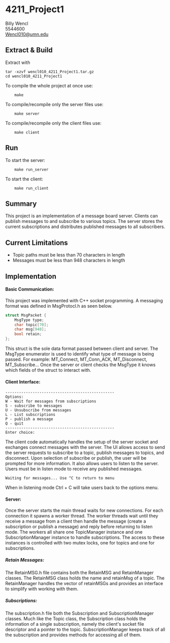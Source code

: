 # 4211_Project1
Billy Wencl  
5544600  
Wencl010@umn.edu  

## Extract & Build
Extract with
```
tar -xzvf wencl010_4211_Project1.tar.gz
cd wencl010_4211_Project1
```

To compile the whole project at once use: 
```
    make
```
  
To compile/recompile only the server files use:
```
    make server
```
  
To compile/recompile only the client files use:
```
    make client
```

## Run
To start the server:
```
    make run_server
```

To start the client:
```
    make run_client
```
## Summary
This project is an implementation of a message board server. Clients can publish messages to and subscribe to various topics.  The server stores the current subscriptions and distributes published messages to all subscribers. 

## Current Limitations
- Topic paths must be less than 70 characters in length
- Messages must be less than 948 characters in length

## Implementation
#### Basic Communication:
This project was implemented with C++ socket programming. A messaging format was defined in MsgProtocl.h as seen below.
```c++
struct MsgPacket {
    MsgType type;
    char topic[70];
    char msg[948];
    bool retain;
};
```
This struct is the sole data format passed between client and server. The MsgType enumerator is used to identify what type of message is being passed. For example: MT_Connect, MT_Conn_ACK, MT_Disconnect, MT_Subscribe... Once the server or client checks the MsgType it knows which fields of the struct to interact with.  
  
#### Client Interface:
```
------------------------------------------------
Options: 
W - Wait for messages from subscriptions
S - subscribe to messages
U - Unsubscribe from messages
L - List subscriptions
P - publish a message
Q - quit
------------------------------------------------
Enter choice:
```
The client code automatically handles the setup of the server socket and exchanges connect messages with the server. The UI allows access to send the server requests to subscribe to a topic, publish messages to topics, and disconnect. Upon selection of subscribe or publish, the user will be prompted for more information. It also allows users to listen to the server. Users must be in listen mode to receive any published messages.
```
Waiting for messages... Use ^C to return to menu
```
When in listening mode Ctrl + C will take users back to the options menu.
#### Server:
Once the server starts the main thread waits for new connections. For each connection it spawns a worker thread. The worker threads wait until they receive a message from a client then handle the message (create a subscription or publish a message) and reply before returning to listen mode. The workers all share one TopicManager instance and one SubscriptionManager instance to handle subscriptions. The access to these instances is controlled with two mutex locks, one for topics and one for subscriptions. 
##### Retain Messages:
The RetainMSG.h file contains both the RetainMSG and RetainManager classes. The RetainMSG class holds the name and retainMsg of a topic. The RetainManager handles the vector of retainMSGs and provides an interface to simplify with working with them.
##### Subscriptions:
The subscription.h file both the Subscription and SubscriptionManager classes. Much like the Topic class, the Subscription class holds the information of a single subscription, namely the client's socket file descriptor and a pointer to the topic. SubscriptionManager keeps track of all the subscription and provides methods for accessing all of them.

